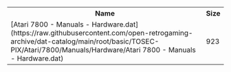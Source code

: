 <table>
<tr><th>Name</th><th>Size</th></tr>
<tr><td>[Atari 7800 - Manuals - Hardware.dat](https://raw.githubusercontent.com/open-retrogaming-archive/dat-catalog/main/root/basic/TOSEC-PIX/Atari/7800/Manuals/Hardware/Atari 7800 - Manuals - Hardware.dat)</td><td>923</td></tr>
</table>
